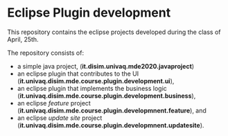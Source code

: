 # Eclipse Plugin development
This repository contains the eclipse projects developed during the class of April, 25th.

The repository consists of:

* a simple java project, (**it.disim.univaq.mde2020.javaproject**)
* an eclipse plugin that contributes to the UI (**it.univaq.disim.mde.course.plugin.development.ui**),
* an eclipse plugin that implements the business logic (**it.univaq.disim.mde.course.plugin.development.business**),
* an eclipse _feature_ project (**it.univaq.disim.mde.course.plugin.developmnent.feature**), and
* an eclipse _update site_ project (**it.univaq.disim.mde.course.plugin.developmnent.updatesite**).
